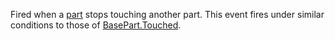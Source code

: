 Fired when a [part](https://developer.roblox.com/api-reference/class/BasePart) stops touching another part. This event fires under similar conditions to those of [BasePart.Touched](https://developer.roblox.com/api-reference/event/BasePart/Touched).